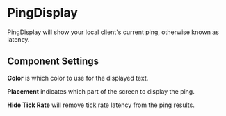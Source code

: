 # PingDisplay

PingDisplay will show your local client's current ping, otherwise known as latency.

## Component Settings

**Color** is which color to use for the displayed text.

**Placement** indicates which part of the screen to display the ping.

**Hide Tick Rate** will remove tick rate latency from the ping results.
